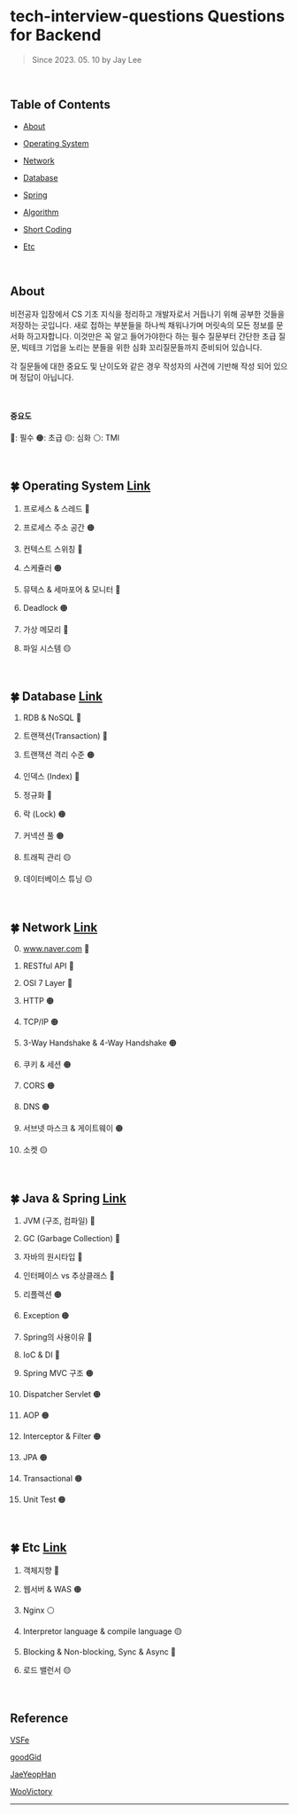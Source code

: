 # tech-interview-questions Questions for Backend

> Since 2023. 05. 10	by Jay Lee

</br>

## Table of Contents

* [About](#about)

* [Operating System](https://github.com/jayl2kor/tech-interview-questions/blob/master/os/README.md)

* [Network](https://github.com/jayl2kor/tech-interview-questions/blob/master/network/README.md)

* [Database](https://github.com/jayl2kor/tech-interview-questions/blob/master/database/README.md)

* [Spring](https://github.com/jayl2kor/tech-interview-questions/blob/master/spring/README.md)

* [Algorithm](https://github.com/jayl2kor/tech-interview-questions/blob/master/algorithm/README.md)

* [Short Coding](https://github.com/jayl2kor/tech-interview-questions/blob/master/short_coding/README.md)

* [Etc](https://github.com/jayl2kor/tech-interview-questions/blob/master/etc/README.md)

  

</br>


## About

비전공자 입장에서 CS 기초 지식을 정리하고 개발자로서 거듭나기 위해 공부한 것들을 저장하는 곳입니다. 새로 접하는 부분들을 하나씩 채워나가며 머릿속의 모든 정보를 문서화 하고자합니다. 이것만은 꼭 알고 들어가야한다 하는 필수 질문부터 간단한 초급 질문, 빅테크 기업을 노리는 분들을 위한 심화 꼬리질문들까지 준비되어 있습니다. 

각 질문들에 대한 중요도 및 난이도와 같은 경우 작성자의 사견에 기반해 작성 되어 있으며 정답이 아닙니다.

</br>


#### 중요도
🔴: 필수
🟠: 초급
🟡: 심화
⚪: TMI

</br>

## :four_leaf_clover: Operating System [Link](https://github.com/jayl2kor/tech-interview-questions/blob/master/os/README.md)

1. 프로세스 & 스레드 🔴

2. 프로세스 주소 공간 🟠

3. 컨텍스트 스위칭 🔴

4. 스케쥴러 🟠

5. 뮤텍스 & 세마포어 & 모니터 🔴

6. Deadlock 🟠

7. 가상 메모리 🔴

8. 파일 시스템 🟡

</br>

## :four_leaf_clover: Database [Link](https://github.com/jayl2kor/tech-interview-questions/blob/master/database/README.md)

1. RDB & NoSQL 🔴

2. 트랜잭션(Transaction) 🔴

3. 트랜잭션 격리 수준 🟠

4. 인덱스 (Index) 🔴

5. 정규화 🔴

6. 락 (Lock) 🟠

7. 커넥션 풀 🟠

8. 트래픽 관리 🟡

9. 데이터베이스 튜닝 🟡


</br>


## :four_leaf_clover: Network [Link](https://github.com/jayl2kor/tech-interview-questions/blob/master/network/README.md)

0. www.naver.com 🔴

1. RESTful API 🔴

2. OSI 7 Layer 🔴

3. HTTP 🟠

4. TCP/IP 🟠

5. 3-Way Handshake & 4-Way Handshake 🟠

6. 쿠키 & 세션 🟠

7. CORS 🟠

8. DNS 🟠

9. 서브넷 마스크 & 게이트웨이 🟠

10. 소켓 🟡

    


</br>


## :four_leaf_clover: Java & Spring [Link](https://github.com/jayl2kor/tech-interview-questions/blob/master/spring/README.md)

1. JVM (구조, 컴파일) 🔴

2. GC (Garbage Collection) 🔴

3. 자바의 원시타입 🔴

4. 인터페이스 vs 추상클래스 🔴

5. 리플렉션 🟠

6. Exception 🟠

7. Spring의 사용이유 🔴

8. IoC & DI 🔴

9. Spring MVC 구조 🟠

10. Dispatcher Servlet 🟠

11. AOP 🟠

12. Interceptor & Filter 🟠

13. JPA 🟠

14. Transactional 🟠

15. Unit Test 🟠


</br>


## :four_leaf_clover: Etc [Link](https://github.com/jayl2kor/tech-interview-questions/blob/master/etc/README.md)

1. 객체지향 🔴

2. 웹서버 & WAS 🟠

3. Nginx ⚪

4. Interpretor language & compile language 🟡

5. Blocking & Non-blocking, Sync & Async 🔴

6. 로드 밸런서 🟡



</br>

## Reference

[VSFe](https://github.com/VSFe/tech-interview)

[goodGid](https://goodgid.github.io/Prepared-for-Computer-Science/)

[JaeYeopHan](https://github.com/JaeYeopHan/Interview_Question_for_Beginner)

[WooVictory](https://github.com/WooVictory/Ready-For-tech-interview-questions)

---

